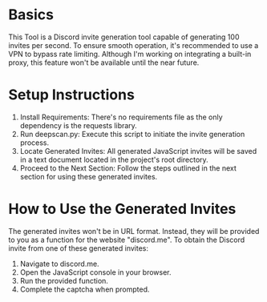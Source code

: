 # Basics

This Tool is a Discord invite generation tool capable of generating 100 invites per second. To ensure smooth operation, it's recommended to use a VPN to bypass rate limiting. Although I'm working on integrating a built-in proxy, this feature won't be available until the near future.

# Setup Instructions

1. Install Requirements: There's no requirements file as the only dependency is the requests library.
2. Run deepscan.py: Execute this script to initiate the invite generation process.
3. Locate Generated Invites: All generated JavaScript invites will be saved in a text document located in the project's root directory.
4. Proceed to the Next Section: Follow the steps outlined in the next section for using these generated invites.

# How to Use the Generated Invites

The generated invites won't be in URL format. Instead, they will be provided to you as a function for the website "discord.me". To obtain the Discord invite from one of these generated invites:

1. Navigate to discord.me.
2. Open the JavaScript console in your browser.
3. Run the provided function.
4. Complete the captcha when prompted.
